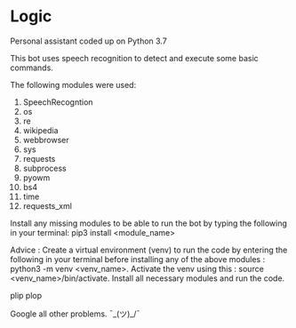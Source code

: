# Logic
Personal assistant coded up on Python 3.7

This bot uses speech recognition to detect and execute some basic commands.

The following modules were used:
1. SpeechRecogntion
2. os
3. re
4. wikipedia
5. webbrowser
6. sys
7. requests
8. subprocess
9. pyowm
10. bs4
11. time
12. requests_xml

Install any missing modules to be able to run the bot by typing the following in your terminal:
pip3 install <module_name>

Advice : Create a virtual environment (venv) to run the code by entering the following in your terminal before installing any of the above modules : python3 -m venv <venv_name>. Activate the venv using this : source <venv_name>/bin/activate. Install all necessary modules and run the code.

plip plop

Google all other problems. ¯\_(ツ)_/¯
